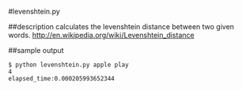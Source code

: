 #levenshtein.py

##description
calculates the levenshtein distance between two given words.
http://en.wikipedia.org/wiki/Levenshtein_distance

##sample output
```
$ python levenshtein.py apple play
4
elapsed_time:0.000205993652344
```